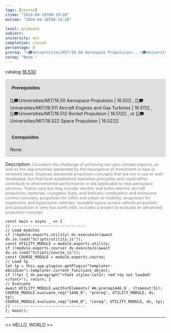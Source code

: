 ```yaml
---
tags: [course]
ctime: "2024-04-18T00:19:28"
mstime: "2024-04-18T00:19:28"

level: graduate
subject: 
university: mit
completion: closed
percentage: 0
prereq: "<🎓Universities/MIT/16.50 Aerospace Propulsion> , <🎓Universities/MIT/16.511 Aircraft Engines and Gas Turbines> , <🎓Universities/MIT/16.512 Rocket Propulsion> , or <🎓Universities/MIT/16.522 Space Propulsion>"
coreq: "None."
---
```


catalog [16.530](http://student.mit.edu/catalog/m16a.html#16.530)

<span style="display: block; padding: 15px; background-color: rgb(100, 100, 100, 0.2);"><font id="m_prereq1446_0" style="display: block; font-family: Arial, sans-serif; font-weight: bold; padding: 5px">Prerequisites</font><br><span id="prereq1446_0">[[🎓Universities/MIT/16.50 Aerospace Propulsion | 16.50]] , [[🎓Universities/MIT/16.511 Aircraft Engines and Gas Turbines | 16.511]] , [[🎓Universities/MIT/16.512 Rocket Propulsion | 16.512]] , or [[🎓Universities/MIT/16.522 Space Propulsion | 16.522]]</span></span>
<span style="display: block; padding: 15px; background-color: rgb(100, 100, 100, 0.2);"><font id="m_coreq1446_0" style="display: block; font-family: Arial, sans-serif; font-weight: bold; padding: 5px">Corequisites</font><br><span id="coreq1446_0">None.</span></span>

<font style="">Description:</font>
<font style="color: grey; font-size: 0.8rem;">Considers the challenge of achieving net-zero climate impacts, as well as the opportunities presented by the resurgence of investment in new or renewed ideas. Explores advanced propulsion concepts that are not in use or well-developed, but that have established operation principles and could either contribute to environmental performance or are applicable to new aerospace services. Topics vary but may include: electric and turbo-electric aircraft propulsion; batteries, cryogenic fuels, and biofuels; combustion and emissions control concepts; propulsion for UAVs and urban air mobility; propulsion for supersonic and hypersonic vehicles; reusable space access vehicle propulsion; and propulsion in very low earth orbit. Includes a project to evaluate an advanced propulsion concept.</font>

```dataviewjs
const main = async _ => {
// --------------------------------
// Load modules
if (!module.exports.utility) dv.executeJs(await dv.io.load("Scripts/utility.js"));
const UTILITY_MODULE = module.exports.utility;
if (!module.exports.course) dv.executeJs(await dv.io.load("Scripts/course.js"));
const COURSE_MODULE = module.exports.course;
// Load tp
let tp = this.app.plugins.getPlugin("templater-obsidian").templater.current_functions_object;
if (!tp) { dv.paragraph("<font style='color: red'>tp not loaded!</font>"); return; }
// Evaluate
await UTILITY_MODULE.waitForElements(`#m_prereq1446_0`, {timeout:5});
COURSE_MODULE.evaluate_req("1446_0", "prereq", UTILITY_MODULE, dv, tp);
COURSE_MODULE.evaluate_req("1446_0", "coreq", UTILITY_MODULE, dv, tp);
// --------------------------------
}; main();
```

---

<< HELLO, WORLD >>
